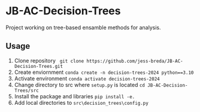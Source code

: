 # JB-AC-Decision-Trees
Project working on tree-based ensamble methods for analysis.

## Usage
1. Clone repository
` git clone https://github.com/jess-breda/JB-AC-Decision-Trees.git`
2. Create enviornment `conda create -n decision-trees-2024 python==3.10`
3. Activate environment `conda activate decision-trees-2024`
4. Change directory to src where `setup.py` is located `cd JB-AC-Decision-Trees/src`
5. Install the package and libraries `pip install -e.`
6. Add local directories to `src\decision_trees\config.py`

